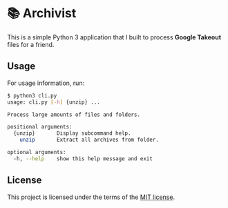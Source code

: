 # 📚 Archivist

This is a simple Python 3 application that I built to process **Google Takeout** files for a friend.

## Usage

For usage information, run:

```bash
$ python3 cli.py
usage: cli.py [-h] {unzip} ...

Process large amounts of files and folders.

positional arguments:
  {unzip}       Display subcommand help.
    unzip       Extract all archives from folder.

optional arguments:
  -h, --help    show this help message and exit
```

## License

This project is licensed under the terms of the [MIT license](./LICENSE.md).